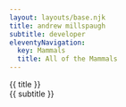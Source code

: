 ```yaml
---
layout: layouts/base.njk
title: andrew millspaugh
subtitle: developer
eleventyNavigation:
  key: Mammals
  title: All of the Mammals
---
```

<div id='heading'>
    <div id="title">
        {{ title }}
    </div>
    <div id="subtitle">
        {{ subtitle }}
    </div>
</div>
<radar-chart 
    skill[infrastructure]=0.4
    skill[architecture]=0.75 
    skill[frontend]=0.6
    skill[machine-learning]=0.4
    skill[statistics]=0.4
    skill[backend]=0.8 
     />
